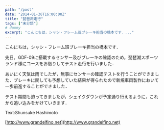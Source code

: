 ```yaml
---
path: "/post"
date: "2014-01-30T16:00:00Z"
title: "琵琶湖走行"
tags: ["未分類"]
# dummy
excerpt: "こんにちは，シャシ・フレーム班ブレーキ担当の橋本です．..."
---
```




[](30-1.jpg)

こんにちは，シャシ・フレーム班ブレーキ担当の橋本です．

先日，GDF-09に搭載するセンサー及びブレーキの確認のため，琵琶湖スポーツランド様にコースをお借りしてテスト走行を行いました．

あいにく天気は雨でしたが，無事にセンサーの確認テストを行うことができました．ブレーキに関しても予想していた結果が得られたので新規車両製作において一歩前進することができました．

テスト期間も迫ってきましたが，シェイクダウンが予定通り行えるように，これから追い込みをかけていきます．

Text:Shunsuke Hashimoto

[http://www.grandelfino.net](http://www.grandelfino.net)

